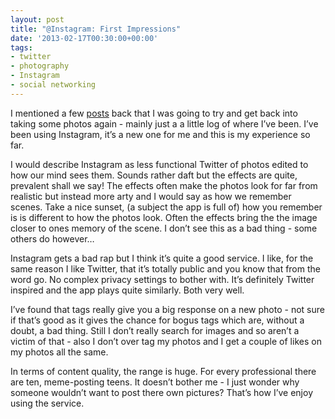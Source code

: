 ```yaml
---
layout: post
title: "@Instagram: First Impressions"
date: '2013-02-17T00:30:00+00:00'
tags:
- twitter
- photography
- Instagram
- social networking
---
```

I mentioned a few [posts](http://www.charlieegan3.com/2013/02/photos-revisited.html) back that I was going to try and get back into taking some photos again - mainly just a a little log of where I’ve been. I’ve been using Instagram, it’s a new one for me and this is my experience so far.

I would describe Instagram as less functional Twitter of photos edited to how our mind sees them. Sounds rather daft but the effects are quite, prevalent shall we say! The effects often make the photos look for far from realistic but instead more arty and I would say as how we remember scenes. Take a nice sunset, (a subject the app is full of) how you remember is is different to how the photos look. Often the effects bring the the image closer to ones memory of the scene. I don’t see this as a bad thing - some others do however…

Instagram gets a bad rap but I think it’s quite a good service. I like, for the same reason I like Twitter, that it’s totally public and you know that from the word go. No complex privacy settings to bother with. It’s definitely Twitter inspired and the app plays quite similarly. Both very well.

I’ve found that tags really give you a big response on a new photo - not sure if that’s good as it gives the chance for bogus tags which are, without a doubt, a bad thing. Still I don’t really search for images and so aren’t a victim of that - also I don’t over tag my photos and I get a couple of likes on my photos all the same.

In terms of content quality, the range is huge. For every professional there are ten, meme-posting teens. It doesn’t bother me - I just wonder why someone wouldn’t want to post there own pictures? That’s how I’ve enjoy using the service.
